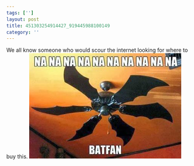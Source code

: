 ```yaml
---
tags: ['']
layout: post
title: 451303254914427_919445988100149
category: ''
---
```

We all know someone who would scour the internet looking for where to buy this.
![451303254914427_919445988100149](/uploads/2015-3-7-451303254914427_919445988100149.jpg)
